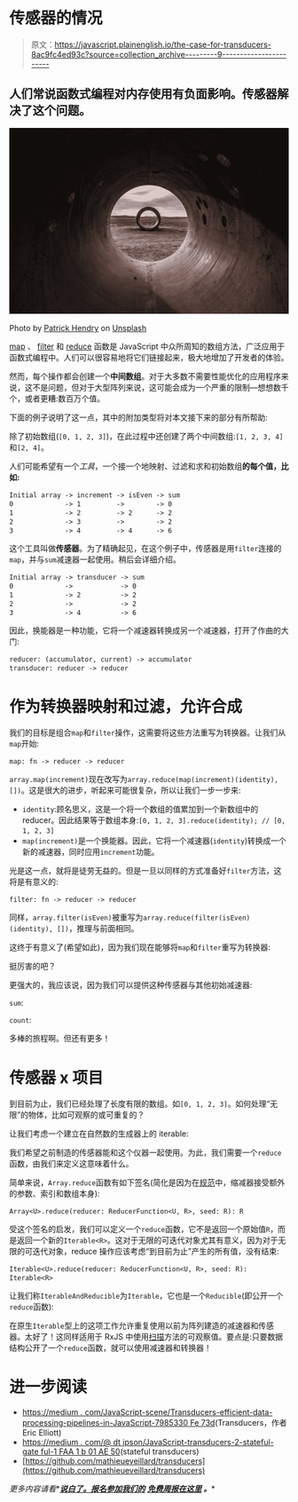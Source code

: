 # 传感器的情况

> 原文：<https://javascript.plainenglish.io/the-case-for-transducers-8ac9fc4ed93c?source=collection_archive---------9----------------------->

## 人们常说函数式编程对内存使用有负面影响。传感器解决了这个问题。

![](img/ad26bf44b0c21e53cb12324fac4b34fd.png)

Photo by [Patrick Hendry](https://unsplash.com/@worldsbetweenlines?utm_source=unsplash&utm_medium=referral&utm_content=creditCopyText) on [Unsplash](https://unsplash.com/?utm_source=unsplash&utm_medium=referral&utm_content=creditCopyText)

[map](https://developer.mozilla.org/en-US/docs/Web/JavaScript/Reference/Global_Objects/Array/map) 、 [filter](https://developer.mozilla.org/en-US/docs/Web/JavaScript/Reference/Global_Objects/Array/filter) 和 [reduce](https://developer.mozilla.org/en-US/docs/Web/JavaScript/Reference/Global_Objects/Array/Reducehttps://developer.mozilla.org/en-US/docs/Web/JavaScript/Reference/Global_Objects/Array/Reduce) 函数是 JavaScript 中众所周知的数组方法，广泛应用于函数式编程中。人们可以很容易地将它们链接起来，极大地增加了开发者的体验。

然而，每个操作都会创建一个**中间数组**。对于大多数不需要性能优化的应用程序来说，这不是问题，但对于大型阵列来说，这可能会成为一个严重的限制—想想数千个，或者更糟:数百万个值。

下面的例子说明了这一点，其中的附加类型将对本文接下来的部分有所帮助:

除了初始数组(`[0, 1, 2, 3]`)，在此过程中还创建了两个中间数组:`[1, 2, 3, 4]`和`[2, 4]`。

人们可能希望有一个*工具*，一个接一个地映射、过滤和求和初始数组**的每个值，比如:**

```
Initial array -> increment -> isEven -> sum
0             -> 1         ->        -> 0
1             -> 2         -> 2      -> 2
2             -> 3         ->        -> 2
3             -> 4         -> 4      -> 6
```

这个工具叫做**传感器**。为了精确起见，在这个例子中，传感器是用`filter`连接的`map`，并与`sum`减速器一起使用。稍后会详细介绍。

```
Initial array -> transducer -> sum
0             ->            -> 0
1             -> 2          -> 2
2             ->            -> 2
3             -> 4          -> 6
```

因此，换能器是一种功能，它将一个减速器转换成另一个减速器，打开了作曲的大门:

```
reducer: (accumulator, current) -> accumulator
transducer: reducer -> reducer
```

# 作为转换器映射和过滤，允许合成

我们的目标是组合`map`和`filter`操作，这需要将这些方法重写为转换器。让我们从`map`开始:

```
map: fn -> reducer -> reducer
```

`array.map(increment)`现在改写为`array.reduce(map(increment)(identity), [])`。这是很大的进步，听起来可能很复杂，所以让我们一步一步来:

*   `identity`:顾名思义，这是一个将一个数组的值累加到一个新数组中的 reducer。因此结果等于数组本身:`[0, 1, 2, 3].reduce(identity); // [0, 1, 2, 3]`
*   `map(increment)`是一个换能器。因此，它将一个减速器(`identity`)转换成一个新的减速器，同时应用`increment`功能。

光是这一点，就将是徒劳无益的。但是一旦以同样的方式准备好`filter`方法，这将是有意义的:

```
filter: fn -> reducer -> reducer
```

同样，`array.filter(isEven)`被重写为`array.reduce(filter(isEven)(identity), [])`，推理与前面相同。

这终于有意义了(希望如此)，因为我们现在能够将`map`和`filter`重写为转换器:

挺厉害的吧？

更强大的，我应该说，因为我们可以提供这种传感器与其他初始减速器:

`sum`:

`count`:

多棒的旅程啊。但还有更多！

# 传感器 x 项目

到目前为止，我们已经处理了长度有限的数组。如`[0, 1, 2, 3]`。如何处理“无限”的物体，比如可观察的或可重复的？

让我们考虑一个建立在自然数的生成器上的 iterable:

我们希望之前制造的传感器能和这个仪器一起使用。为此，我们需要一个`reduce`函数，由我们来定义这意味着什么。

简单来说，`Array.reduce`函数有如下签名(简化是因为在[规范](https://developer.mozilla.org/en-US/docs/Web/JavaScript/Reference/Global_Objects/Array/reduce)中，缩减器接受额外的参数、索引和数组本身):

```
Array<U>.reduce(reducer: ReducerFunction<U, R>, seed: R): R
```

受这个签名的启发，我们可以定义一个`reduce`函数，它不是返回一个原始值`R`，而是返回一个新的`Iterable<R>`。这对于无限的可迭代对象尤其有意义，因为对于无限的可迭代对象，reduce 操作应该考虑“到目前为止”产生的所有值，没有结束:

```
Iterable<U>.reduce(reducer: ReducerFunction<U, R>, seed: R): Iterable<R>
```

让我们称`IterableAndReducible`为`Iterable`，它也是一个`Reducible`(即公开一个`reduce`函数):

在原生`Iterable`型上的这项工作允许重复使用以前为阵列建造的减速器和传感器。太好了！这同样适用于 RxJS 中使用[扫描](https://rxjs.dev/api/operators/scan)方法的可观察值。要点是:只要数据结构公开了一个`reduce`函数，就可以使用减速器和转换器！

# 进一步阅读

*   [https://medium . com/JavaScript-scene/Transducers-efficient-data-processing-pipelines-in-JavaScript-7985330 Fe 73d](https://medium.com/javascript-scene/transducers-efficient-data-processing-pipelines-in-javascript-7985330fe73d)(Transducers，作者 Eric Elliott)
*   [https://medium . com/@ dt ipson/JavaScript-transducers-2-stateful-gate ful-1 FAA 1 b 01 AE 50](https://medium.com/@dtipson/javascript-transducers-2-stateful-gateful-1faa1b01ae50)(stateful transducers)
*   [https://github.com/mathieueveillard/transducers](https://github.com/mathieueveillard/transducers)

*更多内容请看**[***说白了。报名参加我们的***](http://plainenglish.io/) **[***免费周报在这里***](http://newsletter.plainenglish.io/) *。****